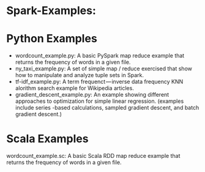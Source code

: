 # Spark-Examples:


# Python Examples
- wordcount_example.py: A basic PySpark map reduce example that returns the frequency of words in a given file.
- ny_taxi_example.py: A set of simple map / reduce exercised that show how to manipulate and analyze tuple sets in Spark.  
- tf-idf_example.py: A term frequenct — inverse data frequency KNN alorithm search example for Wikipedia articles.
- gradient_descent_example.py: An example showing different approaches to optimization for simple linear regression.  (examples include series -based calculations, sampled gradient descent, and batch gradient descent.)  

# Scala Examples
 wordcount_example.sc: A basic Scala RDD map reduce example that returns the frequency of words in a given file.
